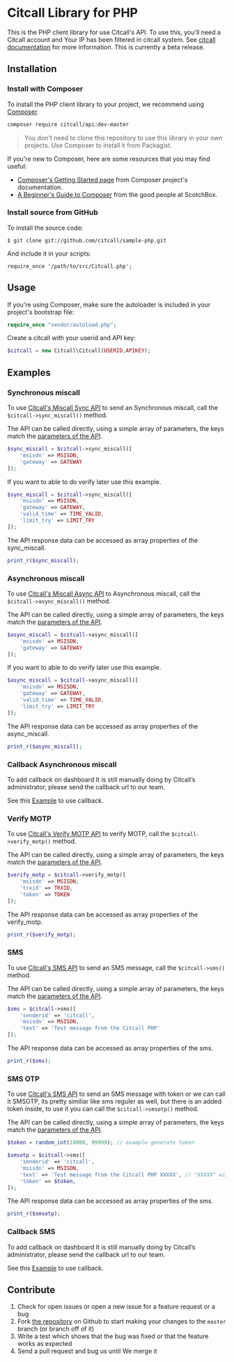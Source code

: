 Citcall Library for PHP 
============================

This is the PHP client library for use Citcall's API. To use this, you'll need a Citcall account and Your IP has been filtered in citcall system. See [citcall documentation][docs] for more information. This is currently a beta release.

Installation
------------

### Install with Composer
To install the PHP client library to your project, we recommend using [Composer](https://getcomposer.org/).

```bash
composer require citcall/api:dev-master
```

> You don't need to clone this repository to use this library in your own projects. Use Composer to install it from Packagist.

If you're new to Composer, here are some resources that you may find useful:

* [Composer's Getting Started page](https://getcomposer.org/doc/00-intro.md) from Composer project's documentation.
* [A Beginner's Guide to Composer](https://scotch.io/tutorials/a-beginners-guide-to-composer) from the good people at ScotchBox.

### Install source from GitHub
To install the source code:

	$ git clone git://github.com/citcall/sample-php.git

And include it in your scripts:

	require_once '/path/to/src/Citcall.php';

Usage
-----

If you're using Composer, make sure the autoloader is included in your project's bootstrap file:

```php
require_once "vendor/autoload.php";
```

Create a citcall with your userid and API key:

```php
$citcall = new Citcall\Citcall(USERID,APIKEY);
```

Examples
--------

### Synchronous miscall

To use [Citcall's Miscall Sync API][docs_miscall_sync] to send an Synchronous miscall, call the `$citcall->sync_miscall()` method.

The API can be called directly, using a simple array of parameters, the keys match the [parameters of the API][docs_miscall_sync].

```php
$sync_miscall = $citcall->sync_miscall([
	'msisdn' => MSISDN,
	'gateway' => GATEWAY
]);
```

If you want to able to do verify later use this example.

```php
$sync_miscall = $citcall->sync_miscall([
	'msisdn' => MSISDN,
	'gateway' => GATEWAY,
	'valid_time' => TIME_VALID,
	'limit_try' => LIMIT_TRY
]);
```

The API response data can be accessed as array properties of the sync_miscall. 

```php
print_r($sync_miscall);
```

### Asynchronous miscall

To use [Citcall's Miscall Async API][docs_miscall_async] to Asynchronous miscall, call the `$citcall->async_miscall()` method.

The API can be called directly, using a simple array of parameters, the keys match the [parameters of the API][docs_miscall_async].

```php
$async_miscall = $citcall->async_miscall([
	'msisdn' => MSISDN,
	'gateway' => GATEWAY
]);
```

If you want to able to do verify later use this example.

```php
$async_miscall = $citcall->async_miscall([
	'msisdn' => MSISDN,
	'gateway' => GATEWAY,
	'valid_time' => TIME_VALID,
	'limit_try' => LIMIT_TRY
]);
```

The API response data can be accessed as array properties of the async_miscall. 

```php
print_r($async_miscall);
```

### Callback Asynchronous miscall

To add callback on dashboard It is still manually doing by Citcall’s administrator, please send the callback url to our team.

See this [Example](https://github.com/citcall/sample-php/blob/master/examples/callback_async_miscall.php) to use callback.

### Verify MOTP

To use [Citcall's Verify MOTP API][docs_verify] to verify MOTP, call the `$citcall->verify_motp()` method.

The API can be called directly, using a simple array of parameters, the keys match the [parameters of the API][docs_verify].

```php
$verify_motp = $citcall->verify_motp([
	'msisdn' => MSISDN,
	'trxid' => TRXID,
	'token' => TOKEN
]);
```

The API response data can be accessed as array properties of the verify_motp. 

```php
print_r($verify_motp);
```

### SMS

To use [Citcall's SMS API][docs_sms] to send an SMS message, call the `$citcall->sms()` method.

The API can be called directly, using a simple array of parameters, the keys match the [parameters of the API][docs_sms].

```php
$sms = $citcall->sms([
	'senderid' => 'citcall',
	'msisdn' => MSISDN,
	'text' => 'Test message from the Citcall PHP'
]);
```

The API response data can be accessed as array properties of the sms. 

```php
print_r($sms);
```


### SMS OTP

To use [Citcall's SMS API](https://docs.citcall.com/#sms-otp) to send an SMS message with token or we can call it SMSOTP, its pretty similiar like sms reguler as well, but there is an added token inside, to use it you can call the `$citcall->smsotp()` method.

The API can be called directly, using a simple array of parameters, the keys match the [parameters of the API](https://docs.citcall.com/#sms-otp).

```php
$token = random_int(10000, 99999); // example generate token

$smsotp = $citcall->sms([
	'senderid' => 'citcall',
	'msisdn' => MSISDN,
	'text' => 'Test message from the Citcall PHP XXXXX', // "XXXXX" will replaced by token param automatically
	'token' => $token,
]);
```

The API response data can be accessed as array properties of the sms. 

```php
print_r($smsotp);
```

### Callback SMS

To add callback on dashboard It is still manually doing by Citcall’s administrator, please send the callback url to our team.

See this [Example](https://github.com/citcall/sample-php/blob/master/examples/callback_sms.php) to use callback.

Contribute
----------

1. Check for open issues or open a new issue for a feature request or a bug
2. Fork [the repository][] on Github to start making your changes to the
    `master` branch (or branch off of it)
3. Write a test which shows that the bug was fixed or that the feature works as expected
4. Send a pull request and bug us until We merge it

[docs]: https://docs.citcall.com
[docs_miscall_sync]: https://docs.citcall.com/#miscall
[docs_miscall_async]: https://docs.citcall.com/async/
[docs_sms]: https://docs.citcall.com/#sms
[docs_verify]: https://docs.citcall.com/#verify
[the repository]: https://github.com/citcall/sample-php

